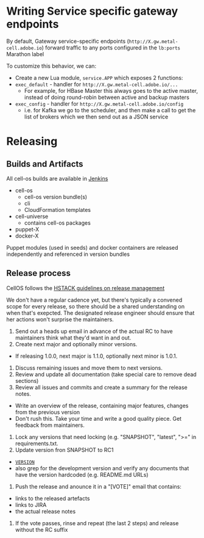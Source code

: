 # Writing Service specific gateway endpoints

By default, Gateway service-specific endpoints (`http://X.gw.metal-cell.adobe.io`) forward traffic to any ports configured in the `lb:ports` Marathon label

To customize this behavior, we can:

* Create a new Lua module, `service.APP` which exposes 2 functions: 
* `exec_default` - handler for `http://X.gw.metal-cell.adobe.io/...`
    * For example, for HBase Master this always goes to the active master, instead of doing round-robin between active and backup masters
* `exec_config` - handler for `http://X.gw.metal-cell.adobe.io/config`
    * i.e. for Kafka we go to the scheduler, and then make a call to get the list of brokers which we then send out as a JSON service

# Releasing

## Builds and Artifacts 

All cell-os builds are available in 
[Jenkins](http://bucasit-build.corp.adobe.com:8080/jenkins/view/cell-os/)

* cell-os
  * cell-os version bundle(s)
  * cli
  * CloudFormation templates
* cell-universe
  * contains cell-os packages
* puppet-X
* docker-X

Puppet modules (used in seeds) and docker containers are released independently and
referenced in version bundles
 
## Release process

CellOS follows the [HSTACK guidelines on release management](https://git.corp.adobe.com/pages/hstack/opendev/hstack_release_mgmt.html)

We don't have a regular cadence yet, but there's typically a convened scope for
every release, so there should be a shared understanding on when that's exepcted.
The designated release engineer should ensure that her actions won't surprise
the maintainers.

1. Send out a heads up email in advance of the actual RC to have maintainers 
think what they'd want in and out.
1. Create next major and optionally minor versions. 
  * If releasing 1.0.0, next major is 1.1.0, optionally next minor is 1.0.1.
1. Discuss remaining issues and move them to next versions.
1. Review and update all documentation (take special care to remove dead sections)
1. Review all issues and commits and create a summary for the release notes.
  * Write an overview of the release, containing major features, changes from 
  the previous version
  * Don't rush this. Take your time and write a good quality piece. Get feedback 
  from maintainers.
1. Lock any versions that need locking (e.g. "SNAPSHOT", "latest", ">=" in requirements.txt.
1. Update version fron SNAPSHOT to RC1 
  * [`VERSION`](https://git.corp.adobe.com/metal-cell/cell-os/blob/master/VERSIO://git.corp.adobe.com/metal-cell/cell-os/blob/master/VERSION)
  * also grep for the development version and verify any documents that have the 
  version hardcoded (e.g. README.md URLs) 
1. Push the release and anounce it in a "[VOTE]" email that contains:
  * links to the released artefacts
  * links to JIRA
  * the actual release notes 
1. If the vote passes, rinse and repeat (the last 2 steps) and release without the RC
suffix


